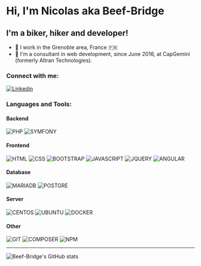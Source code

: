 # Hi, I'm Nicolas aka Beef-Bridge

## I'm a biker, hiker and developer!

- :round_pushpin: I work in the Grenoble area, France :fr:
- :office: I'm a consultant in web development, since June 2016, at CapGemini (formerly Altran Technologies).

### Connect with me:

[![Linkedin](https://img.shields.io/badge/linkedin-0a66c2.svg?style=for-the-badge&logo=linkedin&logoColor=white&logoWidth=20)](https://www.linkedin.com/in/parisnicolas/)

### Languages and Tools:
#### Backend
![PHP](https://img.shields.io/badge/php-AE508D.svg?style=for-the-badge&logo=php&logoColor=white&logoWidth=20)
![SYMFONY](https://img.shields.io/badge/symfony-000000.svg?style=for-the-badge&logo=symfony&logoColor=white&logoWidth=20)

#### Frontend
![HTML](https://img.shields.io/badge/html5-E34F26.svg?style=for-the-badge&logo=html5&logoColor=white&logoWidth=20)
![CSS](https://img.shields.io/badge/css3-1572B6.svg?style=for-the-badge&logo=css3&logoColor=white&logoWidth=20)
![BOOTSTRAP](https://img.shields.io/badge/bootstrap-563D7C.svg?style=for-the-badge&logo=bootstrap&logoColor=white&logoWidth=20)
![JAVASCRIPT](https://img.shields.io/badge/javascript-323330.svg?style=for-the-badge&logo=javascript&logoColor=white&logoWidth=20)
![JQUERY](https://img.shields.io/badge/jquery-0769AD.svg?style=for-the-badge&logo=jquery&logoColor=white&logoWidth=20)
![ANGULAR](https://img.shields.io/badge/angular-CB3837.svg?style=for-the-badge&logo=angular&logoColor=white&logoWidth=20)

#### Database
![MARIADB](https://img.shields.io/badge/maraidb-4e629a.svg?style=for-the-badge&logo=mariadb&logoColor=white&logoWidth=20)
![POSTGRE](https://img.shields.io/badge/postgresql-336791.svg?style=for-the-badge&logo=postgresql&logoColor=white&logoWidth=20)

#### Server
![CENTOS](https://img.shields.io/badge/centos-020008.svg?style=for-the-badge&logo=centos&logoColor=white&logoWidth=20)
![UBUNTU](https://img.shields.io/badge/ubuntu-e95420.svg?style=for-the-badge&logo=ubuntu&logoColor=white&logoWidth=20)
![DOCKER](https://img.shields.io/badge/docker-2496ed.svg?style=for-the-badge&logo=docker&logoColor=white&logoWidth=20)

#### Other
![GIT](https://img.shields.io/badge/git-F05032.svg?style=for-the-badge&logo=git&logoColor=white&logoWidth=20)
![COMPOSER](https://img.shields.io/badge/composer-000000.svg?style=for-the-badge&logo=composer&logoColor=white&logoWidth=20)
![NPM](https://img.shields.io/badge/npm-CB3837.svg?style=for-the-badge&logo=npm&logoColor=white&logoWidth=20)

---

![Beef-Bridge's GitHub stats](https://github-readme-stats.vercel.app/api?username=beef-bridge&show_icons=true&hide=contribs,prs&theme=default)
